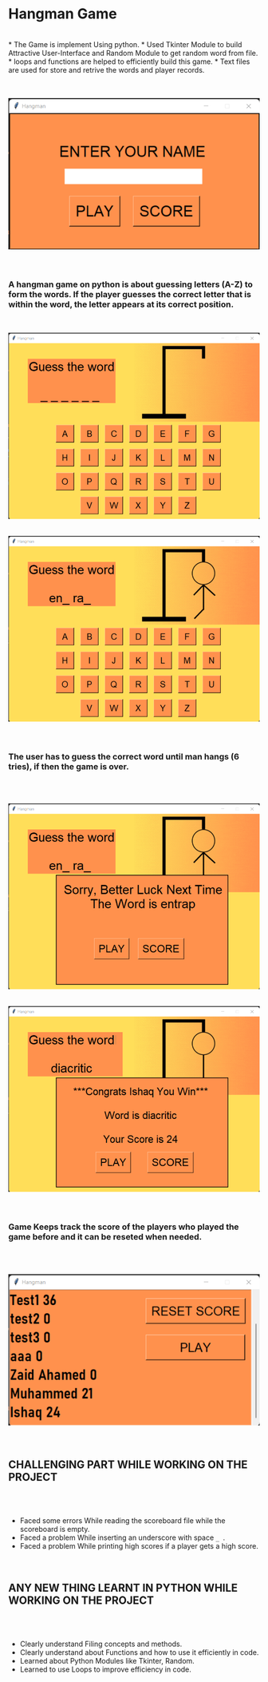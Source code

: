 # Hangman Game 
<br />
* The Game is implement Using python. 
* Used Tkinter Module to build  Attractive User-Interface  and  Random  Module to get random word from file. 
* loops   and  functions  are  helped  to  efficiently  build  this  game. 
* Text files are used for store and retrive the words and player records.
<br /><br /><br />

![img](img/Name_Entry.png)
<br /><br /><br />

### A  hangman  game  on  python  is  about  guessing  letters  (A-Z)  to  form  the  words. If  the  player  guesses  the correct  letter  that  is  within  the  word,  the  letter  appears  at  its  correct  position.
<br />

![img](img/Play1.png)
<br /><br />

![img](img/Play2.png)
<br /><br /><br />

### The user  has to  guess  the correct  word  until  man hangs (6 tries), if then  the  game  is over. 
<br /><br />

![img](img/Play3.png)
<br /><br />

![img](img/Play4.png)
<br /><br /><br />

### Game Keeps track the score of the players who played the game before and it can be reseted when needed. 
<br /><br />

![img](img/Play5.png)
<br /><br /><br />

## CHALLENGING PART WHILE WORKING ON THE PROJECT 
<br /><br />

- Faced some errors While reading the scoreboard file while the scoreboard is empty. 
- Faced a problem While inserting an underscore with space `_ `. 
- Faced a problem While printing high scores if a player gets a high score. 
<br /><br /><br />

## ANY NEW THING LEARNT IN PYTHON WHILE WORKING ON THE PROJECT 
<br /><br />

- Clearly understand Filing concepts and methods. 
- Clearly understand  about Functions and how to use it efficiently in code. 
- Learned about Python Modules like Tkinter, Random. 
- Learned to use Loops to improve efficiency in code. 
